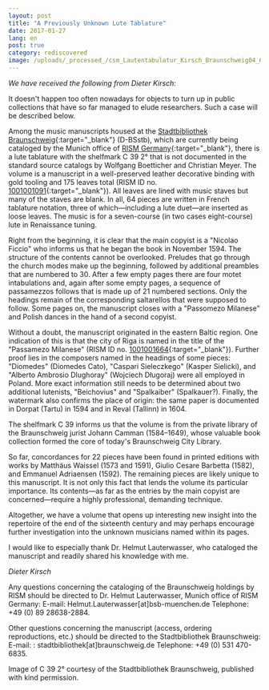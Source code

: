 ```yaml
---
layout: post
title: "A Previously Unknown Lute Tablature"
date: 2017-01-27
lang: en
post: true
category: rediscovered
image: /uploads/_processed_/csm_Lautentabulatur_Kirsch_Braunschweig04_6502ace6fb.jpg
---
```



_We have received the following from Dieter Kirsch:_

It doesn't happen too often nowadays for objects to turn up in public collections that have so far managed to elude researchers. Such a case will be described below.

Among the music manuscripts housed at the [Stadtbibliothek Braunschweig](http://www.braunschweig.de/kultur_tourismus/bibliotheken_archive/stadtbibliothek/){:target="_blank"} (D-BSstb), which are currently being cataloged by the Munich office of [RISM Germany](http://de.rism.info/en/home.html){:target="_blank"}, there is a lute tablature with the shelfmark C 39 2° that is not documented in the standard source catalogs by Wolfgang Boetticher and Christian Meyer. The volume is a manuscript in a well-preserved leather decorative binding with gold tooling and 175 leaves total (RISM ID no. [1001001091](https://opac.rism.info/search?id=1001001091&Language=en){:target="_blank"}). All leaves are lined with music staves but many of the staves are blank. In all, 64 pieces are written in French tablature notation, three of which—including a lute duet—are inserted as loose leaves. The music is for a seven-course (in two cases eight-course) lute in Renaissance tuning.

Right from the beginning, it is clear that the main copyist is a "Nicolao Ficcio" who informs us that he began the book in November 1594. The structure of the contents cannot be overlooked. Preludes that go through the church modes make up the beginning, followed by additional preambles that are numbered to 30. After a few empty pages there are four motet intabulations and, again after some empty pages, a sequence of passamezzos follows that is made up of 21 numbered sections. Only the headings remain of the corresponding saltarellos that were supposed to follow. Some pages on, the manuscript closes with a "Passomezo Milanese" and Polish dances in the hand of a second copyist.

Without a doubt, the manuscript originated in the eastern Baltic region. One indication of this is that the city of Riga is named in the title of the "Passamezo Milanese" (RISM ID no. [1001001664](https://opac.rism.info/search?id=1001001664&Language=en){:target="_blank"}). Further proof lies in the composers named in the headings of some pieces: "Diomedes" (Diomedes Cato), "Caspari Sieleczkego" (Kasper Sielicki), and "Alberto Ambrosio Dlughoray" (Wojciech Długoraj) were all employed in Poland. More exact information still needs to be determined about two additional lutenists, "Beichovius" and "Spalkaiber" (Spalkauer?). Finally, the watermark also confirms the place of origin: the same paper is documented in Dorpat (Tartu) in 1594 and in Reval (Tallinn) in 1604.

The shelfmark C 39 informs us that the volume is from the private library of the Braunschweig jurist Johann Camman (1584–1649), whose valuable book collection formed the core of today's Braunschweig City Library.

So far, concordances for 22 pieces have been found in printed editions with works by Matthäus Waissel (1573 and 1591), Giulio Cesare Barbetta (1582), and Emmanuel Adriaensen (1592). The remaining pieces are likely unique to this manuscript. It is not only this fact that lends the volume its particular importance. Its contents—as far as the entries by the main copyist are concerned—require a highly professional, demanding technique.

Altogether, we have a volume that opens up interesting new insight into the repertoire of the end of the sixteenth century and may perhaps encourage further investigation into the unknown musicians named within its pages.

I would like to especially thank Dr. Helmut Lauterwasser, who cataloged the manuscript and readily shared his knowledge with me.

_Dieter Kirsch_

Any questions concerning the cataloging of the Braunschweig holdings by RISM should be directed to Dr. Helmut Lauterwasser, Munich office of RISM Germany:
E-mail: Helmut.Lauterwasser[at]bsb-muenchen.de
Telephone: +49 (0) 89 28638-2884.

Other questions concerning the manuscript (access, ordering reproductions, etc.) should be directed to the Stadtbibliothek Braunschweig:
E-mail: : stadtbibliothek[at]braunschweig.de
Telephone: +49 (0) 531 470-6835.

Image of C 39 2° courtesy of the Stadtbibliothek Braunschweig, published with kind permission.

<script type="text/javascript">var switchTo5x=true;</script><script type="text/javascript" src="http://w.sharethis.com/button/buttons.js"></script><script type="text/javascript">stLight.options({publisher: "9b601438-1ce1-49d8-bfd7-9cff5df54c17", doNotHash: false, doNotCopy: false, hashAddressBar: false});</script>